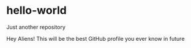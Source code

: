 # hello-world
Just another repository

Hey Aliens!
This will be the best GitHub profile you ever know in future

